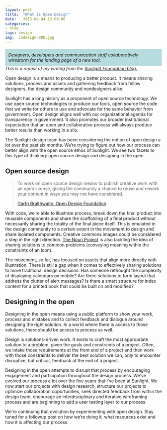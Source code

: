 ```yaml
---
layout: post
title:  "What is Open Design"
date:   2015-08-04 12:00:00
categories:
- blog
tags: design
img:  codesign-800.jpg
---
```

<figcaption style="background-color: rgba(20,143,154,.3); padding: 10px;"><em>Designers, developers and communication staff collaboratively wirestorm for the landing page of a new tool.</em></figcaption>

<aside><em>This is a repost of my writing from the <a target="_blank" href="http://sunlightfoundation.com/blog/2015/07/28/what-is-open-design/">Sunlight Foundation blog.</em></a></aside>


<p>Open design is a means to producing a better product. It means sharing solutions, process and assets and gathering feedback from fellow designers, the design community and nondesigners alike.</p>
<p>Sunlight has a long history as a proponent of open source technology. We use open source technologies to produce our tools, open source the code that we write for others to use and advocate for the same behavior from government. Open design aligns well with our organizational agenda for transparency in government. It also promotes our broader institutional expectation that an open and collaborative process will always produce better results than working in a silo.</p>
<p>The Sunlight design team has been considering the notion of open design a lot over the past six months. We’re trying to figure out how our process can better align with the open source ethos of Sunlight. We see two facets to this type of thinking: open source design and designing in the open.</p>
<h2 class="beta">Open source design</h2>

<blockquote cite="http://opendesign.foundation/articles/open-source-design-is-now-design-open/">
    <p>
        To work on open source design means to publish creative work with an open license, giving the community a chance to reuse and rework your content in ways you may not have considered.
    </p>
    <footer>
        <a href="http://opendesign.foundation/articles/open-source-design-is-now-design-open/">Garth Braithwaite, Open Design Foundation</a>
    </footer>
</blockquote>

<p>With code, we’re able to illustrate process, break down the final product into reusable components and share the scaffolding of a final product without necessarily sharing the totality of the final piece itself. This is emulated in the design community to a certain extent in the movement to design and share isolated components. Creative commons images could be considered a step in the right direction. <a href="https://thenounproject.com/">The Noun Project</a> is also tackling the idea of sharing solutions to common problems (conveying meaning within the constraints of an icon).</p>
<p>The movement, so far, has focused on assets that align more directly with illustration. There is still a gap when it comes to effectively sharing solutions to more traditional design decisions. Has someone rethought the complexity of displaying calendars on mobile? Are there solutions to form layout that address the clutter of alert messages? Is there a smart structure for index content for a printed book that could be built on and modified?</p>
<h2 class="beta">Designing in the open</h2>

<p>Designing in the open means using a public platform to show your work, process and mistakes and to collect feedback and dialogue around designing the right solution. In a world where there is access to those solutions, there should be access to process as well.</p>
<p>Design is solutions-driven work. It exists to craft the most appropriate solution to a problem, given the goals and constraints of a project. Often, we intake those requirements at the front end of a project and then work with those constraints to deliver the best solution we can, only to encounter disruptive, but critical, feedback at the end of a project. </p>
<p>Designing in the open attempts to disrupt that process by encouraging engagement and participation throughout the design process. We’ve evolved our process a lot over the five years that I’ve been at Sunlight. We now start our projects with design research, structure our projects to optimize collaboration opportunities, seek directed feedback from within the design team, encourage an interdisciplinary and iterative wireframing process and are beginning to add a user testing layer to our process.</p>
<p>We’re continuing that evolution by experimenting with open design. Stay tuned for a followup post on how we’re doing it, what resources exist and how it is affecting our process.</p>

